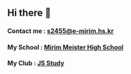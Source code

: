 ## Hi there 👋

#### Contact me : s2455@e-mirim.hs.kr 
#### My School : [Mirim Meister High School](e-mirim.hs.kr)
#### My Club : [JS Study](https://github.com/JS-Study-Club)

<!--
**minjae1025/minjae1025** is a ✨ _special_ ✨ repository because its `README.md` (this file) appears on your GitHub profile.

Here are some ideas to get you started:

- 🔭 I’m currently working on ...
- 🌱 I’m currently learning ...
- 👯 I’m looking to collaborate on ...
- 🤔 I’m looking for help with ...
- 💬 Ask me about ...
- 📫 How to reach me: ...
- 😄 Pronouns: ...
- ⚡ Fun fact: ...
-->
